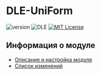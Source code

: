# DLE-UniForm
![version](https://img.shields.io/badge/version-1.2-red.svg?style=flat-square "Version")
![DLE](https://img.shields.io/badge/DLE-10.X-green.svg?style=flat-square "DLE Version")
[![MIT License](https://img.shields.io/badge/license-MIT-blue.svg?style=flat-square)](https://github.com/pafnuty/DLE-UniForm/blob/master/LICENSE)

## Информация о модуле
- [Описание и настройка модуля](http://pafnuty.name/modules/159-uniform.html) 
- [Список изменений](https://github.com/pafnuty/DLE-UniForm/blob/master/CHANGELOG.md)



